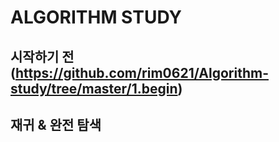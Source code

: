 # ALGORITHM STUDY

## 시작하기 전 (https://github.com/rim0621/Algorithm-study/tree/master/1.begin)

## 재귀 & 완전 탐색
